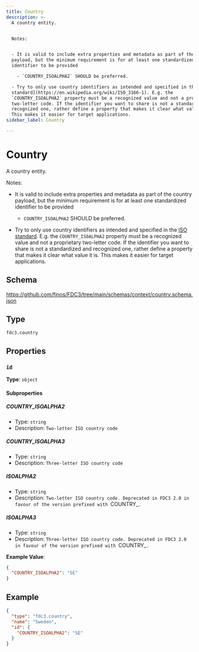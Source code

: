 ```yaml
---
title: Country
description: >-
  A country entity.


  Notes:


  - It is valid to include extra properties and metadata as part of the country
  payload, but the minimum requirement is for at least one standardized
  identifier to be provided

    - `COUNTRY_ISOALPHA2` SHOULD be preferred.

  - Try to only use country identifiers as intended and specified in the [ISO
  standard](https://en.wikipedia.org/wiki/ISO_3166-1). E.g. the
  `COUNTRY_ISOALPHA2` property must be a recognized value and not a proprietary
  two-letter code. If the identifier you want to share is not a standardized and
  recognized one, rather define a property that makes it clear what value it is.
  This makes it easier for target applications.
sidebar_label: Country

---
```


# Country

A country entity.

Notes:

- It is valid to include extra properties and metadata as part of the country payload, but the minimum requirement is for at least one standardized identifier to be provided

  - `COUNTRY_ISOALPHA2` SHOULD be preferred.

- Try to only use country identifiers as intended and specified in the [ISO standard](https://en.wikipedia.org/wiki/ISO_3166-1). E.g. the `COUNTRY_ISOALPHA2` property must be a recognized value and not a proprietary two-letter code. If the identifier you want to share is not a standardized and recognized one, rather define a property that makes it clear what value it is. This makes it easier for target applications.

## Schema

<https://github.com/finos/FDC3/tree/main/schemas/context/country.schema.json>

## Type

`fdc3.country`

## Properties

### `id`

**Type**: `object`

#### Subproperties
##### COUNTRY_ISOALPHA2
- Type: `string`
- Description: `Two-letter ISO country code`

##### COUNTRY_ISOALPHA3
- Type: `string`
- Description: `Three-letter ISO country code`

##### ISOALPHA2
- Type: `string`
- Description: `Two-letter ISO country code. Deprecated in FDC3 2.0 in favour of the version prefixed with `COUNTRY_`.`

##### ISOALPHA3
- Type: `string`
- Description: `Three-letter ISO country code. Deprecated in FDC3 2.0 in favour of the version prefixed with `COUNTRY_`.`


**Example Value**: 
```json
{
  "COUNTRY_ISOALPHA2": "SE"
}
```

## Example

```json
{
  "type": "fdc3.country",
  "name": "Sweden",
  "id": {
    "COUNTRY_ISOALPHA2": "SE"
  }
}
```

